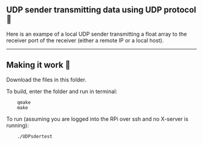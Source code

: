 

## UDP sender transmitting data using UDP protocol :calling:
Here is an exampe of a local UDP sender transmitting a float array to the receiver port of the receiver (either a remote IP or a local host). 

---

## Making it work :movie_camera:

Download the files in this folder.

To build, enter the folder and run in terminal:

```
    qmake
    make
```

To run (assuming you are logged into the RPi over ssh and no X-server is running):

```
    ./UDPsdertest
```
